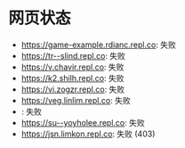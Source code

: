 # 网页状态
- https://game-example.rdianc.repl.co: 失败
- https://tr--slind.repl.co: 失败
- https://v.chavir.repl.co: 失败
- https://k2.shilh.repl.co: 失败
- https://vi.zogzr.repl.co: 失败
- https://veg.linlim.repl.co: 失败
- : 失败
- https://su--yoyholee.repl.co: 失败
- https://jsn.limkon.repl.co: 失败 (403)
